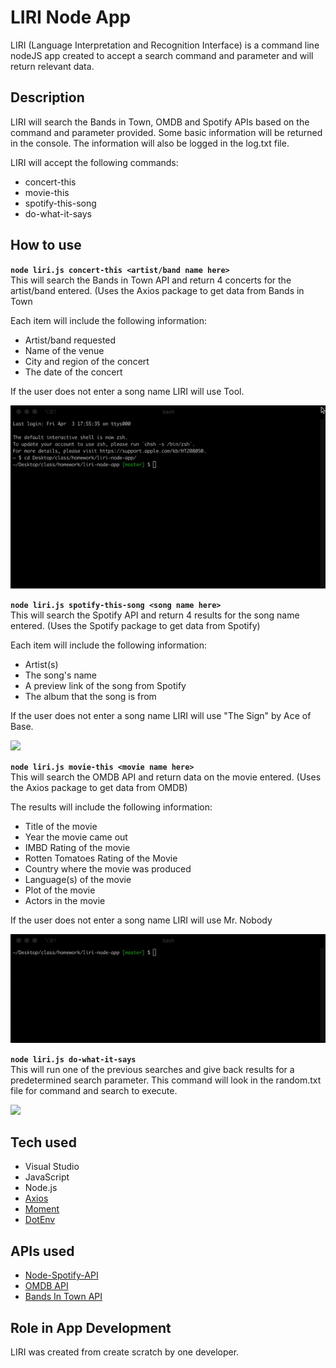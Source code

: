 # LIRI Node App 

LIRI (Language Interpretation and Recognition Interface) is a command line nodeJS app created to accept a search command and parameter and will return relevant data.

## Description

LIRI will search the Bands in Town, OMDB and Spotify APIs based on the command and parameter provided. Some basic information will be returned in the console. The information will also be logged in the log.txt file.

LIRI will accept the following commands:
* concert-this
* movie-this
* spotify-this-song
* do-what-it-says

## How to use

**`node liri.js concert-this <artist/band name here>`**  
This will search the Bands in Town API and return 4 concerts for the artist/band entered. (Uses the Axios package to get data from Bands in Town

Each item will include the following information:
* Artist/band requested
* Name of the venue
* City and region of the concert
* The date of the concert

If the user does not enter a song name LIRI will use Tool.

![](gif/concert-this.gif)

**`node liri.js spotify-this-song <song name here>`**  
This will search the Spotify API and return 4 results for the song name entered. (Uses the Spotify package to get data from Spotify)

Each item will include the following information: 
* Artist(s)
* The song's name
* A preview link of the song from Spotify
* The album that the song is from

If the user does not enter a song name LIRI will use "The Sign" by Ace of Base.

![](gif/spotify-this-song-this.gif)

**`node liri.js movie-this <movie name here>`**  
This will search the OMDB API and return data on the movie entered. (Uses the Axios package to get data from OMDB)

The results will include the following information:
* Title of the movie
* Year the movie came out
* IMBD Rating of the movie
* Rotten Tomatoes Rating of the Movie
* Country where the movie was produced
* Language(s) of the movie
* Plot of the movie
* Actors in the movie

If the user does not enter a song name LIRI will use Mr. Nobody

![](gif/movie-this.gif)

**`node liri.js do-what-it-says`**  
This will run one of the previous searches and give back results for a predetermined search parameter. This command will look in the random.txt file for command and search to execute.

![](gif/do-what-it-says-this.gif)

## Tech used

-   Visual Studio
-   JavaScript
-   Node.js
-   [Axios](https://www.npmjs.com/package/axios)
-   [Moment](https://www.npmjs.com/package/moment)
-   [DotEnv](https://www.npmjs.com/package/dotenv)

## APIs used

-   [Node-Spotify-API](https://www.npmjs.com/package/node-spotify-api)
-   [OMDB API](http://www.omdbapi.com)
-   [Bands In Town API](http://www.artists.bandsintown.com/bandsintown-api)

## Role in App Development
LIRI was created from create scratch by one developer.
